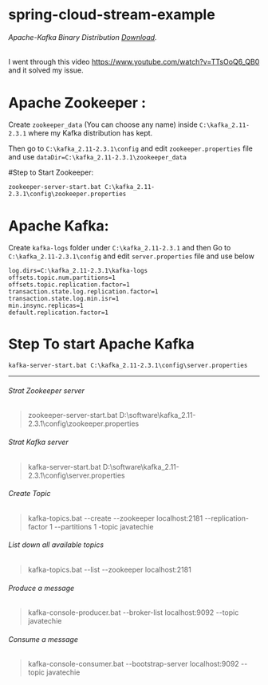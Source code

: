 # spring-cloud-stream-example

###### Apache-Kafka Binary Distribution [Download](http://apachemirror.wuchna.com/kafka/2.3.1/kafka_2.11-2.3.1.tgz).


I went through this video https://www.youtube.com/watch?v=TTsOoQ6_QB0 and it solved my issue.

# Apache Zookeeper :

Create `zookeeper_data` (You can choose any name) inside `C:\kafka_2.11-2.3.1` where my Kafka distribution has kept.

Then go to `C:\kafka_2.11-2.3.1\config` and edit `zookeeper.properties` file and use `dataDir=C:\kafka_2.11-2.3.1\zookeeper_data`

#Step to Start Zookeeper:

`zookeeper-server-start.bat C:\kafka_2.11-2.3.1\config\zookeeper.properties`


# Apache Kafka: 

Create `kafka-logs` folder under `C:\kafka_2.11-2.3.1` and then Go to `C:\kafka_2.11-2.3.1\config` and edit `server.properties` file and use below

```
log.dirs=C:\kafka_2.11-2.3.1\kafka-logs
offsets.topic.num.partitions=1
offsets.topic.replication.factor=1
transaction.state.log.replication.factor=1
transaction.state.log.min.isr=1
min.insync.replicas=1
default.replication.factor=1
```

# Step To start Apache Kafka

`kafka-server-start.bat C:\kafka_2.11-2.3.1\config\server.properties`

---------------

###### Strat Zookeeper server
> zookeeper-server-start.bat D:\software\kafka_2.11-2.3.1\config\zookeeper.properties

###### Strat Kafka server 
> kafka-server-start.bat D:\software\kafka_2.11-2.3.1\config\server.properties

###### Create Topic
> kafka-topics.bat --create --zookeeper localhost:2181 --replication-factor 1 --partitions 1 -topic javatechie

###### List down all available topics
> kafka-topics.bat --list --zookeeper localhost:2181

###### Produce a message
> kafka-console-producer.bat --broker-list localhost:9092 --topic javatechie

###### Consume a message
> kafka-console-consumer.bat --bootstrap-server localhost:9092 --topic javatechie
